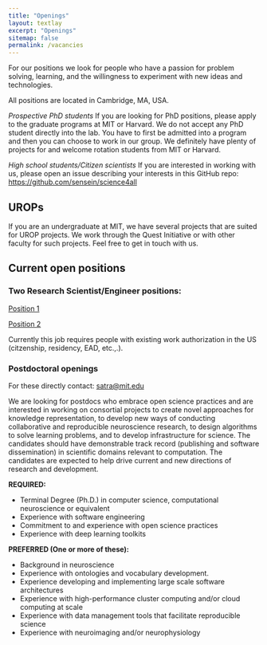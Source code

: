 ```yaml
---
title: "Openings"
layout: textlay
excerpt: "Openings"
sitemap: false
permalink: /vacancies
---
```


For our positions we look for people who have a passion for problem solving, 
learning, and the willingness to experiment with new ideas and technologies.

All positions are located in Cambridge, MA, USA. 

*Prospective PhD students* If you are looking for PhD positions, please apply to 
the graduate programs at MIT or Harvard. We do not accept any PhD student 
directly into the lab. You have to first be admitted into a program and then 
you can choose to work in our group. We definitely have plenty of projects for 
and welcome rotation students from MIT or Harvard.

*High school students/Citizen scientists* If you are interested in working
with us, please open an issue describing your interests in this GitHub repo: 
https://github.com/sensein/science4all

## UROPs
If you are an undergraduate at MIT, we have several projects that are suited for 
UROP projects. We work through the Quest Initiative or with other faculty for 
such projects. Feel free to get in touch with us.

## Current open positions

### Two Research Scientist/Engineer positions: 

[Position 1](https://careers.peopleclick.com/careerscp/client_mit/external/jobDetails/jobDetail.html?jobPostId=24587&localeCode=en-us)

[Position 2](https://careers.peopleclick.com/careerscp/client_mit/external/jobDetails/jobDetail.html?jobPostId=25708&localeCode=en-us)

Currently this job requires people with existing work authorization in the US (citzenship, residency, EAD, etc.,.).

### Postdoctoral openings

For these directly contact: satra@mit.edu

We are looking for postdocs who embrace open science practices and are interested 
in working on consortial projects to create novel approaches for knowledge 
representation, to develop new ways of conducting collaborative and reproducible 
neuroscience research, to design algorithms to solve learning problems, and to 
develop infrastructure for science. The candidates should have demonstrable track
record (publishing and software dissemination) in scientific domains relevant 
to computation. The candidates are expected to help drive current and new directions 
of research and development.

**REQUIRED:**
- Terminal Degree (Ph.D.) in computer science, computational neuroscience or equivalent
- Experience with software engineering
- Commitment to and experience with open science practices
- Experience with deep learning toolkits

**PREFERRED (One or more of these):**
- Background in neuroscience
- Experience with ontologies and vocabulary development.
- Experience developing and implementing large scale software architectures
- Experience with high-performance cluster computing and/or cloud computing at scale
- Experience with data management tools that facilitate reproducible science
- Experience with neuroimaging and/or neurophysiology
